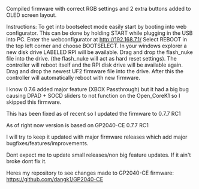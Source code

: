 Compiled firmware with correct RGB settings and 2 extra buttons added to OLED screen layout.

Instructions:
To get into bootselect mode easily start by booting into web configurator.
This can be done by holding START while plugging in the USB into PC.
Enter the webconfigurator at http://192.168.7.1/
Select REBOOT in the top left corner and choose BOOTSELECT.
In your windows explorer a new disk drive LABELED RPI will be available.
Drag and drop the flash_nuke file into the drive. (the flash_nuke will act as hard reset settings).
The controller will reboot itself and the RPI disk drive will be available again.
Drag and drop the newest UF2 firmware file into the drive.
After this the controller will automatically reboot with new firmware.


I know 0.7.6 added major feature (XBOX Passthrough) but it had a big bug causing DPAD + SOCD sliders to not function on the Open_CoreK1 so I skipped this firmware.

This has been fixed as of recent so I updated the firmware to 0.7.7 RC1


As of right now version is based on GP2040-CE 0.7.7 RC1

I will try to keep it updated with major firmware releases which add major bugfixes/features/improvements.

Dont expect me to update small releases/non big feature updates.
If it ain't broke dont fix it.

Heres my repository to see changes made to GP2040-CE firmware: https://github.com/dangk1/GP2040-CE
